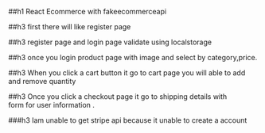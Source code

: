 ##h1 React Ecommerce with  fakeecommerceapi

##h3 first there will like register page 

##h3 register page and login page validate using localstorage

##h3 once you login product page with  image and select by category,price.

##h3 When you click a cart button it go to cart page you will able to 
add and remove quantity 

##h3 Once you click a checkout page it go to shipping details with  
form for user information .

###h3 Iam unable to get stripe api because it unable to create a account
